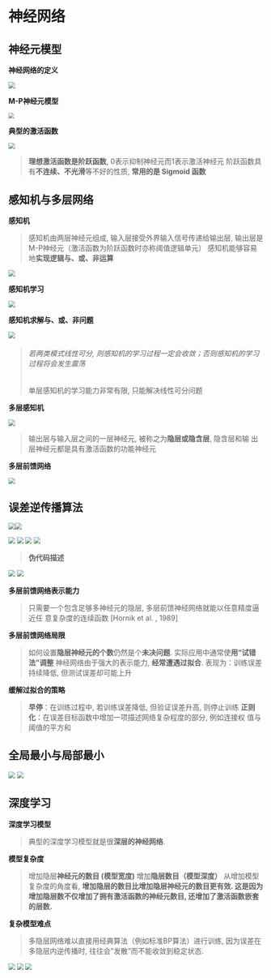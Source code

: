 # 神经网络

## 神经元模型

**神经网络的定义**

<img src="https://gitee.com/cpicture/picture-1/raw/master/202110281610523.png" style="zoom:80%;" />

**M-P神经元模型**

<img src="https://gitee.com/cpicture/picture-1/raw/master/202110281613704.png" style="zoom:67%;" />

**典型的激活函数**

<img src="https://gitee.com/cpicture/picture-1/raw/master/202110281614001.png" style="zoom:80%;" />

> **理想激活函数是阶跃函数**, 0表示抑制神经元而1表示激活神经元
> 阶跃函数具有**不连续、不光滑**等不好的性质, **常用的是 Sigmoid 函数**

## 感知机与多层网络

**感知机**

> 感知机由两层神经元组成, 输入层接受外界输入信号传递给输出层, 输出层是M-P神经元（激活函数为阶跃函数时亦称阈值逻辑单元）
> 感知机能够容易地**实现逻辑与、或、非运算**

<img src="https://gitee.com/cpicture/picture-1/raw/master/202110281618264.png" style="zoom:80%;" />

**感知机学习**

<img src="https://gitee.com/cpicture/picture-1/raw/master/202110281622279.png" style="zoom:80%;" />

**感知机求解与、或、非问题**

<img src="https://gitee.com/cpicture/picture-1/raw/master/202110281624940.png" style="zoom:80%;" />

> ###### 若两类模式线性可分, 则感知机的学习过程一定会收敛；否则感知机的学习过程将会发生震荡
>
> 单层感知机的学习能力非常有限, 只能解决线性可分问题

**多层感知机**

<img src="https://gitee.com/cpicture/picture-1/raw/master/202110281626296.png" style="zoom:80%;" />

> 输出层与输入层之间的一层神经元, 被称之为**隐层或隐含层**, 隐含层和输 出层神经元都是具有激活函数的功能神经元

**多层前馈网络**

<img src="https://gitee.com/cpicture/picture-1/raw/master/202110281628929.png" style="zoom:80%;" />

## 误差逆传播算法

<img src="https://gitee.com/cpicture/picture-1/raw/master/202110281630530.png" style="zoom:80%;" /><img src="https://gitee.com/cpicture/picture-1/raw/master/202110281632004.png" style="zoom:80%;" />

<img src="https://gitee.com/cpicture/picture-1/raw/master/202110281639390.png" style="zoom:80%;" />

<img src="https://gitee.com/cpicture/picture-1/raw/master/202110281640771.png" style="zoom:80%;" />

<img src="https://gitee.com/cpicture/picture-1/raw/master/202110281642773.png" style="zoom:80%;" />

<img src="https://gitee.com/cpicture/picture-1/raw/master/202110281643840.png" style="zoom:80%;" />

> **伪代码描述**

<img src="https://gitee.com/cpicture/picture-1/raw/master/202110281645040.png" style="zoom:80%;" />

<img src="https://gitee.com/cpicture/picture-1/raw/master/202110281647167.png" style="zoom:80%;" />

**多层前馈网络表示能力**

> 只需要一个包含足够多神经元的隐层, 多层前馈神经网络就能以任意精度逼近任 意复杂度的连续函数
> [Hornik et al. ,  1989]

**多层前馈网络局限**

> 如何设置**隐层神经元的个数**仍然是个**未决问题**. 实际应用中通常使**用“试错 法”调整**
> 神经网络由于强大的表示能力, **经常遭遇过拟合**. 表现为：训练误差持续降低, 但测试误差却可能上升

**缓解过拟合的策略**

> **早停**：在训练过程中, 若训练误差降低, 但验证误差升高, 则停止训练
> **正则化**：在误差目标函数中增加一项描述网络复杂程度的部分, 例如连接权 值与阈值的平方和

## 全局最小与局部最小

<img src="https://gitee.com/cpicture/picture-1/raw/master/202110281651176.png" style="zoom:80%;" />

<img src="https://gitee.com/cpicture/picture-1/raw/master/202110281652261.png" style="zoom:80%;" />

## 深度学习

**深度学习模型**

> 典型的深度学习模型就是很**深层的神经网络**. 

**模型复杂度**

> 增加隐层**神经元的数目 (模型宽度)**
> 增加**隐层数目（模型深度）**
> 从增加模型复杂度的角度看, **增加隐层的数目比增加隐层神经元的数目更有效. 这是因为增加隐层数不仅增加了拥有激活函数的神经元数目, 还增加了激活函数嵌套的层数.**

**复杂模型难点**

> 多隐层网络难以直接用经典算法（例如标准BP算法）进行训练, 因为误差在 多隐层内逆传播时, 往往会”发散”而不能收敛到稳定状态.

<img src="https://gitee.com/cpicture/picture-1/raw/master/202110281656252.png" style="zoom:80%;" />

<img src="https://gitee.com/cpicture/picture-1/raw/master/202110281657087.png" style="zoom:80%;" />

<img src="https://gitee.com/cpicture/picture-1/raw/master/202110281657447.png" style="zoom:80%;" />
